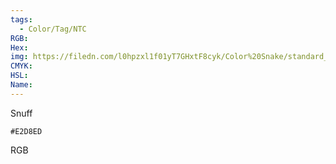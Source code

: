 ```yaml
---
tags:
  - Color/Tag/NTC
RGB:
Hex:
img: https://filedn.com/l0hpzxl1f01yT7GHxtF8cyk/Color%20Snake/standard_csv_to_svg/E2D8ED.svg
CMYK:
HSL:
Name:
---
```

Snuff
```palette
#E2D8ED
```
RGB
